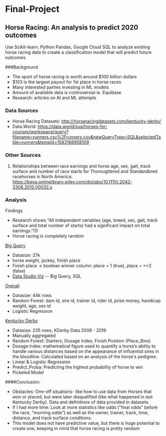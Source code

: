 # Final-Project

## Horse Racing: An analysis to predict 2020 outcomes
Use Scikit-learn, Python Pandas, Google Cloud SQL to analyze existing horse racing data to create a classification model that will predict future outcomes. 

###Background
- The sport of horse racing is worth around $100 billion dollars
- $103 is the largest payout for 1st place in horse races 
- Many interested parties investing in ML models 
- Amount of available data is controversial ie. Equibase 
- Research: articles on AI and ML attempts


### Data Sources
- Horse Racing Datasets: http://horseracingdatasets.com/kentucky-derby/
- Data.World: https://data.world/sya/horses-for-courses/workspace/query?filename=runners.csv%2Frunners.csv&newQueryType=SQL&selectedTable=runners&tempId=1583168958109

### Other Sources
1. Relationships between race earnings and horse age, sex, gait, track surface and number of race starts for Thoroughbred and Standardbred racehorses in North America: https://beva.onlinelibrary.wiley.com/doi/abs/10.1111/j.2042-3306.2010.00032.x


### Analysis 
Findings 
- Research shows "All independent variables (age, breed, sex, gait, track surface and total number of starts) had a significant impact on total earnings.”(1)
- Horse racing is completely random 

<a href="https://console.cloud.google.com/bigquery?folder=true&organizationId=true&orgonly=true&project=final-project-269915&supportedpurview=project&j=bq:US:bquxjob_51b444c6_1709be1f532&page=queryresults">Big Query</a>
- Datasize: 27k
- horse weight, jockey, finish place
- Finish place -> boolean winner column: place = 1 (true), place = >=2 (false)
- <a href="https://datastudio.google.com/u/0/explorer/7454d1e9-8bd8-4e29-a638-e4e725399b48">Data Studio Viz</a>
-- Big Query, SQL 

<a href="http://localhost:8888/notebooks/FinalProject_OverallPredicts.ipynb">Overall</a>
- Datasize: 44k rows 
- Random Forest: dam id, sire id, trainer id, rider id, prize money, handicap weight, age, sex id
- Logistic Regression

<a href="http://localhost:8888/notebooks/FinalProject_KentuckyDerby.ipynb#.ipynb">Kentucky Derby</a>
- Datasize: 235 rows, KDerby Data 2008 - 2019 
- Manually aggregated 
- Random Forest: Starters, Dosage Index, Finish Position (Place_Bins)
- Dosage index: mathematical figure used to quantify a horse’s ability to handle various distances based on the appearance of influential sires in the bloodline. Calculated based on an analysis of the horse's pedigree.
- Linear & Logistic Regression 
- Predict_Proba: Predicting the highest probability of horse to win 
- Pickeled Model 

####Conclusion: 
- Obstacles: One-off situations- like how to use data from Horses that won or placed, but were later disqualified (like what happened in last Kentucky Derby). Data and definitions of data provided in datasets.
- If I had more time: Look at more statistics like odds ("final odds" before the race, “morning odds”) as well as the owner, trainer, track, time, distance, and track surface conditions. 
- This model does not have predictive value, but there is huge potential to create one, keeping in mind that horse racing is pretty random


